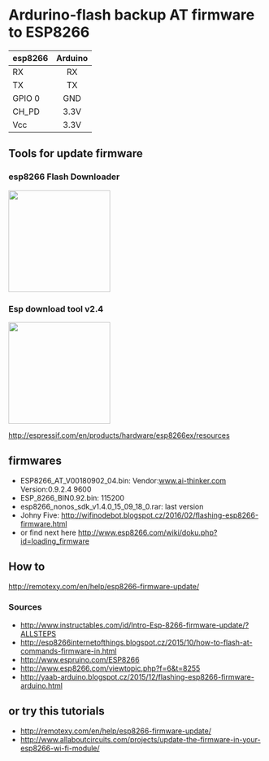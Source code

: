 # Ardurino-flash backup AT firmware to ESP8266

| esp8266 | Arduino |
| ------- |:-------:|
| RX | RX |
| TX | TX |
| GPIO 0 | GND |
| CH_PD| 3.3V |
| Vcc | 3.3V |

## Tools for update firmware
### esp8266 Flash Downloader
<img src="https://raw.githubusercontent.com/jjarcik/Ardurino-ESP8266-flash-firmware/master/_esp8266_flasher.jpg" width=200>

### Esp download tool v2.4
<img src="https://raw.githubusercontent.com/jjarcik/Ardurino-ESP8266-flash-firmware/master/_ESP_DOWNLOAD_TOOL_V2.4.jpg" width=200>

http://espressif.com/en/products/hardware/esp8266ex/resources


## firmwares
- ESP8266_AT_V00180902_04.bin: Vendor:www.ai-thinker.com Version:0.9.2.4 9600
- ESP_8266_BIN0.92.bin: 115200
- esp8266_nonos_sdk_v1.4.0_15_09_18_0.rar: last version
- Johny Five: http://wifinodebot.blogspot.cz/2016/02/flashing-esp8266-firmware.html
- or find next here http://www.esp8266.com/wiki/doku.php?id=loading_firmware

## How to
http://remotexy.com/en/help/esp8266-firmware-update/


### Sources
- http://www.instructables.com/id/Intro-Esp-8266-firmware-update/?ALLSTEPS
- http://esp8266internetofthings.blogspot.cz/2015/10/how-to-flash-at-commands-firmware-in.html
- http://www.espruino.com/ESP8266
- http://www.esp8266.com/viewtopic.php?f=6&t=8255
- http://yaab-arduino.blogspot.cz/2015/12/flashing-esp8266-firmware-arduino.html


## or try this tutorials
- http://remotexy.com/en/help/esp8266-firmware-update/
- http://www.allaboutcircuits.com/projects/update-the-firmware-in-your-esp8266-wi-fi-module/

